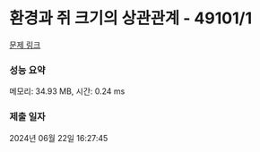 # 환경과 쥐 크기의 상관관계 - 49101/1 

[문제 링크](https://level.goorm.io/exam/49101/%ED%99%98%EA%B2%BD%EA%B3%BC-%EC%A5%90-%ED%81%AC%EA%B8%B0%EC%9D%98-%EC%83%81%EA%B4%80%EA%B4%80%EA%B3%84/quiz/1) 

### 성능 요약

메모리: 34.93 MB, 시간: 0.24 ms

### 제출 일자

2024년 06월 22일 16:27:45

